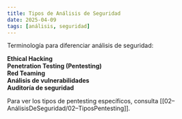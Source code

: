 ```yaml
---
title: Tipos de Análisis de Seguridad
date: 2025-04-09
tags: [análisis, seguridad]
---
```


Terminología para diferenciar análisis de seguridad:

**Ethical Hacking**  
**Penetration Testing (Pentesting)**  
**Red Teaming**  
**Análisis de vulnerabilidades**  
**Auditoría de seguridad**

Para ver los tipos de pentesting específicos, consulta [[02–AnálisisDeSeguridad/02–TiposPentesting]].
